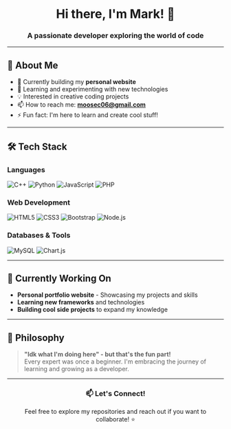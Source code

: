 <h1 align="center">Hi there, I'm Mark! 👋</h1>
<h3 align="center">A passionate developer exploring the world of code</h3>

---

## 🚀 About Me

- 🔭 Currently building my **personal website**
- 🌱 Learning and experimenting with new technologies  
- 💡 Interested in creative coding projects
- 📫 How to reach me: **moosec06@gmail.com**
- ⚡ Fun fact: I'm here to learn and create cool stuff!

---

## 🛠️ Tech Stack

### **Languages**
<img src="https://img.shields.io/badge/C++-00599C?style=for-the-badge&logo=c%2B%2B&logoColor=white" alt="C++" />
<img src="https://img.shields.io/badge/Python-3776AB?style=for-the-badge&logo=python&logoColor=white" alt="Python" />
<img src="https://img.shields.io/badge/JavaScript-F7DF1E?style=for-the-badge&logo=javascript&logoColor=black" alt="JavaScript" />
<img src="https://img.shields.io/badge/PHP-777BB4?style=for-the-badge&logo=php&logoColor=white" alt="PHP" />

### **Web Development**
<img src="https://img.shields.io/badge/HTML5-E34F26?style=for-the-badge&logo=html5&logoColor=white" alt="HTML5" />
<img src="https://img.shields.io/badge/CSS3-1572B6?style=for-the-badge&logo=css3&logoColor=white" alt="CSS3" />
<img src="https://img.shields.io/badge/Bootstrap-7952B3?style=for-the-badge&logo=bootstrap&logoColor=white" alt="Bootstrap" />
<img src="https://img.shields.io/badge/Node.js-339933?style=for-the-badge&logo=nodedotjs&logoColor=white" alt="Node.js" />

### **Databases & Tools**
<img src="https://img.shields.io/badge/MySQL-4479A1?style=for-the-badge&logo=mysql&logoColor=white" alt="MySQL" />
<img src="https://img.shields.io/badge/Chart.js-FF6384?style=for-the-badge&logo=chartdotjs&logoColor=white" alt="Chart.js" />

---

## 💼 Currently Working On

- **Personal portfolio website** - Showcasing my projects and skills
- **Learning new frameworks** and technologies
- **Building cool side projects** to expand my knowledge

---

## 🎯 Philosophy

> **"Idk what I'm doing here" - but that's the fun part!**  
> Every expert was once a beginner. I'm embracing the journey of learning and growing as a developer.

---

<div align="center">
  
  ### 📫 Let's Connect!
  
  Feel free to explore my repositories and reach out if you want to collaborate! ⭐

</div>
